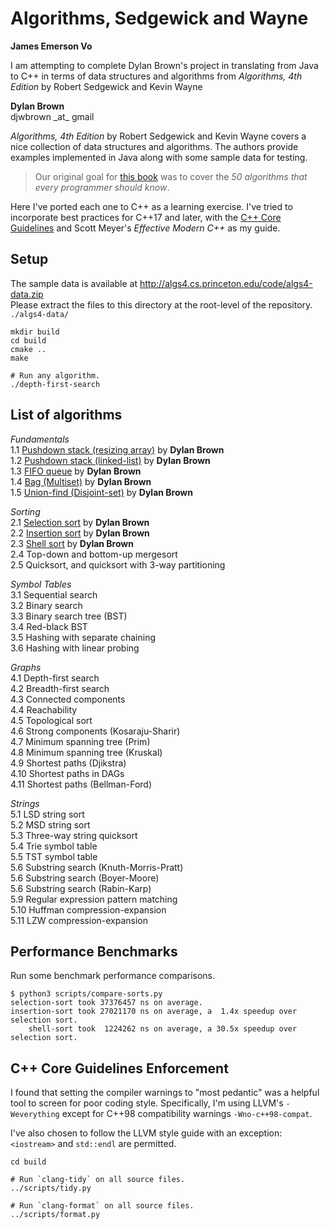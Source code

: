 # Algorithms, Sedgewick and Wayne
**James Emerson Vo**

I am attempting to complete Dylan Brown's project in translating from Java to C++ in terms of data structures and algorithms from _Algorithms, 4th Edition_ by Robert Sedgewick and Kevin Wayne

**Dylan Brown**  
djwbrown \_at\_ gmail

_Algorithms, 4th Edition_ by Robert Sedgewick and Kevin Wayne covers a nice collection of data structures and algorithms. The authors provide examples implemented in Java along with some sample data for testing.
> Our original goal for [this book](http://algs4.cs.princeton.edu/code/) was to cover the _50 algorithms that every programmer should know_.

Here I've ported each one to C++ as a learning exercise. I've tried to incorporate best practices for C++17 and later, with the [C++ Core Guidelines](http://isocpp.github.io/CppCoreGuidelines/CppCoreGuidelines) and Scott Meyer's _Effective Modern C++_ as my guide.

## Setup
The sample data is available at http://algs4.cs.princeton.edu/code/algs4-data.zip  
Please extract the files to this directory at the root-level of the repository. `./algs4-data/`
```
mkdir build
cd build
cmake ..
make

# Run any algorithm.
./depth-first-search
```

## List of algorithms
*Fundamentals*  
1.1 [Pushdown stack (resizing array)](src/lifo-stack-resizing-array.cpp)  by **Dylan Brown**  
1.2 [Pushdown stack (linked-list)](src/lifo-stack-linked-list.cpp)        by **Dylan Brown**  
1.3 [FIFO queue](src/fifo-queue.cpp)                                      by **Dylan Brown**  
1.4 [Bag (Multiset)](src/bag-multiset.cpp)                                by **Dylan Brown**  
1.5 [Union-find (Disjoint-set)](src/union-find.cpp)                       by **Dylan Brown**  

*Sorting*  
2.1 [Selection sort](src/selection-sort.cpp)                              by **Dylan Brown**  
2.2 [Insertion sort](src/insertion-sort.cpp)                              by **Dylan Brown**  
2.3 [Shell sort](src/shell-sort.cpp)                                      by **Dylan Brown**  
2.4 Top-down and bottom-up mergesort  
2.5 Quicksort, and quicksort with 3-way partitioning  

*Symbol Tables*  
3.1 Sequential search  
3.2 Binary search  
3.3 Binary search tree (BST)  
3.4 Red-black BST  
3.5 Hashing with separate chaining  
3.6 Hashing with linear probing  

*Graphs*  
4.1 Depth-first search  
4.2 Breadth-first search  
4.3 Connected components  
4.4 Reachability  
4.5 Topological sort  
4.6 Strong components (Kosaraju-Sharir)  
4.7 Minimum spanning tree (Prim)  
4.8 Minimum spanning tree (Kruskal)  
4.9 Shortest paths (Djikstra)  
4.10 Shortest paths in DAGs  
4.11 Shortest paths (Bellman-Ford)  

*Strings*  
5.1 LSD string sort  
5.2 MSD string sort  
5.3 Three-way string quicksort  
5.4 Trie symbol table  
5.5 TST symbol table  
5.6 Substring search (Knuth-Morris-Pratt)  
5.6 Substring search (Boyer-Moore)  
5.6 Substring search (Rabin-Karp)  
5.9 Regular expression pattern matching  
5.10 Huffman compression-expansion  
5.11 LZW compression-expansion  

## Performance Benchmarks
Run some benchmark performance comparisons.
```
$ python3 scripts/compare-sorts.py 
selection-sort took 37376457 ns on average.
insertion-sort took 27021170 ns on average, a  1.4x speedup over selection sort.
    shell-sort took  1224262 ns on average, a 30.5x speedup over selection sort.
```

## C++ Core Guidelines Enforcement
I found that setting the compiler warnings to "most pedantic" was a helpful tool to screen for poor coding style. Specifically, I'm using LLVM's `-Weverything` except for C++98 compatibility warnings `-Wno-c++98-compat`.

I've also chosen to follow the LLVM style guide with an exception: `<iostream>` and `std::endl` are permitted.
```
cd build

# Run `clang-tidy` on all source files.
../scripts/tidy.py

# Run `clang-format` on all source files.
../scripts/format.py
```
